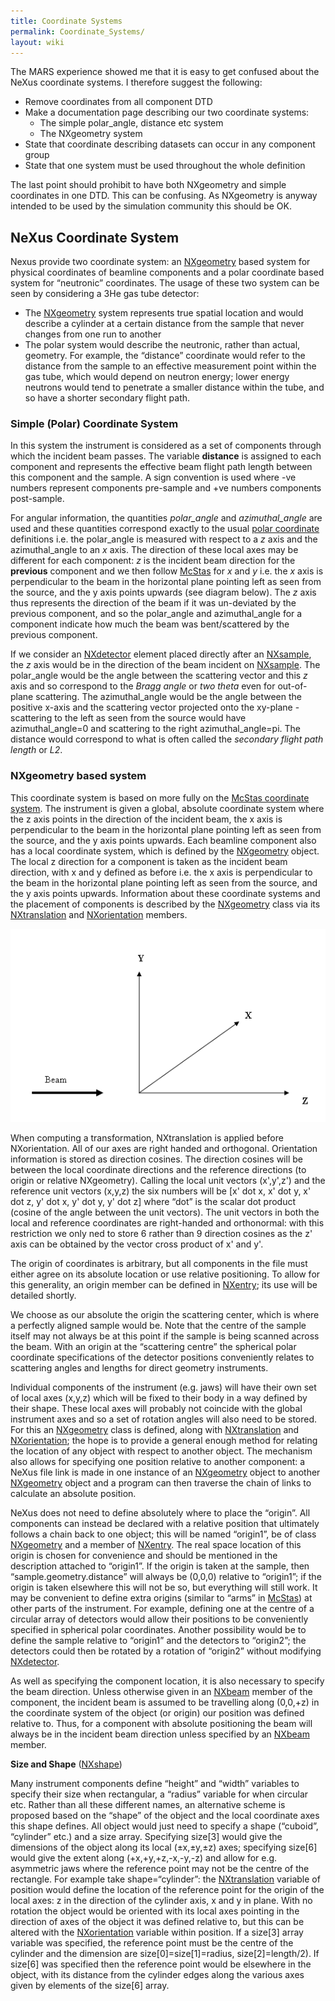 ```yaml
---
title: Coordinate Systems
permalink: Coordinate_Systems/
layout: wiki
---
```


The MARS experience showed me that it is easy to get confused about the
NeXus coordinate systems. I therefore suggest the following:

-   Remove coordinates from all component DTD
-   Make a documentation page describing our two coordinate systems:
    -   The simple polar\_angle, distance etc system
    -   The NXgeometry system
-   State that coordinate describing datasets can occur in any component
    group
-   State that one system must be used throughout the whole definition

The last point should prohibit to have both NXgeometry and simple
coordinates in one DTD. This can be confusing. As NXgeometry is anyway
intended to be used by the simulation community this should be OK.

NeXus Coordinate System
-----------------------

Nexus provide two coordinate system: an
[NXgeometry](NXgeometry "wikilink") based system for physical
coordinates of beamline components and a polar coordinate based system
for “neutronic” coordinates. The usage of these two system can be seen
by considering a 3He gas tube detector:

-   The [NXgeometry](NXgeometry "wikilink") system represents true
    spatial location and would describe a cylinder at a certain distance
    from the sample that never changes from one run to another
-   The polar system would describe the neutronic, rather than actual,
    geometry. For example, the “distance” coordinate would refer to the
    distance from the sample to an effective measurement point within
    the gas tube, which would depend on neutron energy; lower energy
    neutrons would tend to penetrate a smaller distance within the tube,
    and so have a shorter secondary flight path.

### Simple (Polar) Coordinate System

In this system the instrument is considered as a set of components
through which the incident beam passes. The variable **distance** is
assigned to each component and represents the effective beam flight path
length between this component and the sample. A sign convention is used
where -ve numbers represent components pre-sample and +ve numbers
components post-sample.

For angular information, the quantities *polar\_angle* and
*azimuthal\_angle* are used and these quantities correspond exactly to
the usual [polar
coordinate](http://en.wikipedia.org/wiki/Polar_coordinates) definitions
i.e. the polar\_angle is measured with respect to a *z* axis and the
azimuthal\_angle to an *x* axis. The direction of these local axes may
be different for each component: *z* is the incident beam direction for
the **previous** component and we then follow
[McStas](http://mcstas.risoe.dk/) for *x* and *y* i.e. the *x* axis is
perpendicular to the beam in the horizontal plane pointing left as seen
from the source, and the y axis points upwards (see diagram below). The
*z* axis thus represents the direction of the beam if it was un-deviated
by the previous component, and so the polar\_angle and azimuthal\_angle
for a component indicate how much the beam was bent/scattered by the
previous component.

If we consider an [NXdetector](NXdetector "wikilink") element placed
directly after an [NXsample](NXsample "wikilink"), the *z* axis would be
in the direction of the beam incident on
[NXsample](NXsample "wikilink"). The polar\_angle would be the angle
between the scattering vector and this *z* axis and so correspond to the
*Bragg angle* or *two theta* even for out-of-plane scattering. The
azimuthal\_angle would be the angle between the positive x-axis and the
scattering vector projected onto the xy-plane - scattering to the left
as seen from the source would have azimuthal\_angle=0 and scattering to
the right azimuthal\_angle=pi. The distance would correspond to what is
often called the *secondary flight path length* or *L2*.

### NXgeometry based system

This coordinate system is based on more fully on the [McStas coordinate
system](http://mcstas.risoe.dk/). The instrument is given a global,
absolute coordinate system where the z axis points in the direction of
the incident beam, the x axis is perpendicular to the beam in the
horizontal plane pointing left as seen from the source, and the y axis
points upwards. Each beamline component also has a local coordinate
system, which is defined by the [NXgeometry](NXgeometry "wikilink")
object. The local z direction for a component is taken as the incident
beam direction, with x and y defined as before i.e. the x axis is
perpendicular to the beam in the horizontal plane pointing left as seen
from the source, and the y axis points upwards. Information about these
coordinate systems and the placement of components is described by the
[NXgeometry](NXgeometry "wikilink") class via its
[NXtranslation](NXtranslation "wikilink") and
[NXorientation](NXorientation "wikilink") members.

![](Coordinates.png "Coordinates.png")

When computing a transformation, NXtranslation is applied before
NXorientation. All of our axes are right handed and orthogonal.
Orientation information is stored as direction cosines. The direction
cosines will be between the local coordinate directions and the
reference directions (to origin or relative NXgeometry). Calling the
local unit vectors (x',y',z') and the reference unit vectors (x,y,z) the
six numbers will be \[x' dot x, x' dot y, x' dot z, y' dot x, y' dot y,
y' dot z\] where “dot” is the scalar dot product (cosine of the angle
between the unit vectors). The unit vectors in both the local and
reference coordinates are right-handed and orthonormal: with this
restriction we only ned to store 6 rather than 9 direction cosines as
the z' axis can be obtained by the vector cross product of x' and y'.

The origin of coordinates is arbitrary, but all components in the file
must either agree on its absolute location or use relative positioning.
To allow for this generality, an origin member can be defined in
[NXentry](NXentry "wikilink"); its use will be detailed shortly.

We choose as our absolute the origin the scattering center, which is
where a perfectly aligned sample would be. Note that the centre of the
sample itself may not always be at this point if the sample is being
scanned across the beam. With an origin at the “scattering centre” the
spherical polar coordinate specifications of the detector positions
conveniently relates to scattering angles and lengths for direct
geometry instruments.

Individual components of the instrument (e.g. jaws) will have their own
set of local axes (x,y,z) which will be fixed to their body in a way
defined by their shape. These local axes will probably not coincide with
the global instrument axes and so a set of rotation angles will also
need to be stored. For this an [NXgeometry](NXgeometry "wikilink") class
is defined, along with [NXtranslation](NXtranslation "wikilink") and
[NXorientation](NXorientation "wikilink"); the hope is to provide a
general enough method for relating the location of any object with
respect to another object. The mechanism also allows for specifying one
position relative to another component: a NeXus file link is made in one
instance of an [NXgeometry](NXgeometry "wikilink") object to another
[NXgeometry](NXgeometry "wikilink") object and a program can then
traverse the chain of links to calculate an absolute position.

NeXus does not need to define absolutely where to place the “origin”.
All components can instead be declared with a relative position that
ultimately follows a chain back to one object; this will be named
“origin1”, be of class [NXgeometry](NXgeometry "wikilink") and a member
of [NXentry](NXentry "wikilink"). The real space location of this origin
is chosen for convenience and should be mentioned in the description
attached to “origin1”. If the origin is taken at the sample, then
“sample.geometry.distance” will always be (0,0,0) relative to “origin1”;
if the origin is taken elsewhere this will not be so, but everything
will still work. It may be convenient to define extra origins (similar
to “arms” in [McStas](http://mcstas.risoe.dk/)) at other parts of the
instrument. For example, defining one at the centre of a circular array
of detectors would allow their positions to be conveniently specified in
spherical polar coordinates. Another possibility would be to define the
sample relative to “origin1” and the detectors to “origin2”; the
detectors could then be rotated by a rotation of “origin2” without
modifying [NXdetector](NXdetector "wikilink").

As well as specifying the component location, it is also necessary to
specify the beam direction. Unless otherwise given in an
[NXbeam](NXbeam "wikilink") member of the component, the incident beam
is assumed to be travelling along (0,0,+z) in the coordinate system of
the object (or origin) our position was defined relative to. Thus, for a
component with absolute positioning the beam will always be in the
incident beam direction unless specified by an
[NXbeam](NXbeam "wikilink") member.

**Size and Shape** ([NXshape](NXshape "wikilink"))

Many instrument components define “height” and “width” variables to
specify their size when rectangular, a “radius” variable for when
circular etc. Rather than all these different names, an alternative
scheme is proposed based on the “shape” of the object and the local
coordinate axes this shape defines. All object would just need to
specify a shape (“cuboid”, “cylinder” etc.) and a size array. Specifying
size\[3\] would give the dimensions of the object along its local
(±x,±y,±z) axes; specifying size\[6\] would give the extent along
(+x,+y,+z,-x,-y,-z) and allow for e.g. asymmetric jaws where the
reference point may not be the centre of the rectangle. For example take
shape=“cylinder”: the [NXtranslation](NXtranslation "wikilink") variable
of position would define the location of the reference point for the
origin of the local axes: z in the direction of the cylinder axis, x and
y in plane. With no rotation the object would be oriented with its local
axes pointing in the direction of axes of the object it was defined
relative to, but this can be altered with the
[NXorientation](NXorientation "wikilink") variable within position. If a
size\[3\] array variable was specified, the reference point must be the
centre of the cylinder and the dimension are size\[0\]=size\[1\]=radius,
size\[2\]=length/2). If size\[6\] was specified then the reference point
would be elsewhere in the object, with its distance from the cylinder
edges along the various axes given by elements of the size\[6\] array.
